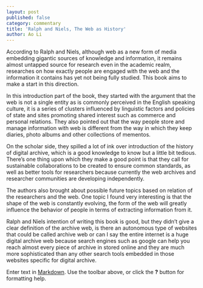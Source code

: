 ```yaml
---
layout: post
published: false
category: commentary
title: 'Ralph and Niels, The Web as History'
author: Ao Li
---
```

According to Ralph and Niels, although web as a new form of media embedding gigantic sources of knowledge and information, it remains almost untapped source for research even in the academic realm, researches on how exactly people are engaged with the web and the information it contains has yet not being fully studied. This book aims to make a start in this direction.

In this introduction part of the book, they started with the argument that the web is not a single entity as is commonly perceived in the English speaking culture, it is a series of clusters influenced by linguistic factors and policies of state and sites promoting shared interest such as commerce and personal relations. They also pointed out that the way people store and manage information with web is different from the way in which they keep diaries, photo albums and other collections of mementos. 

On the scholar side, they spilled a lot of ink over introduction of the history of digital archive, which is a good knowledge to know but a little bit tedious. There’s one thing upon which they make a good point is that they call for sustainable collaborations to be created to ensure common standards, as well as better tools for researchers because currently the web archives and researcher communities are developing independently.

The authors also brought about possible future topics based on relation of the researchers and the web. One topic I found very interesting is that the shape of the web is constantly evolving, the form of the web will greatly influence the behavior of people in terms of extracting information from it. 

Ralph and Niels intention of writing this book is good, but they didn’t give a clear definition of the archive web, is there an autonomous type of websites that could be called archive web or can I say the entire internet is a huge digital archive web because search engines such as google can help you reach almost every piece of archive in stored online and they are much more sophisticated than any other search tools embedded in those websites specific for digital archive.

Enter text in [Markdown](http://daringfireball.net/projects/markdown/). Use the toolbar above, or click the **?** button for formatting help.
